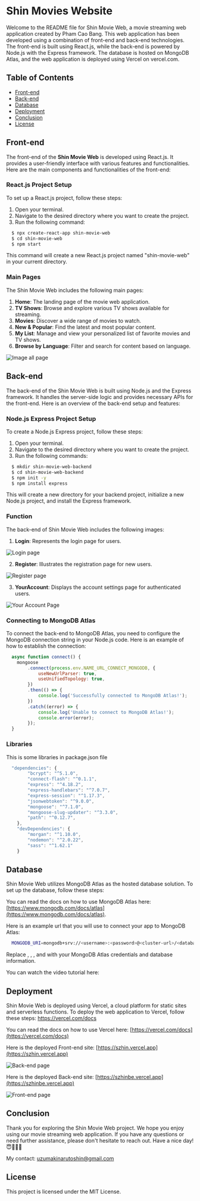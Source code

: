 # Shin Movies Website

Welcome to the README file for Shin Movie Web, a movie streaming web application created by Pham Cao Bang. This web application has been developed using a combination of front-end and back-end technologies. The front-end is built using React.js, while the back-end is powered by Node.js with the Express framework. The database is hosted on MongoDB Atlas, and the web application is deployed using Vercel on vercel.com.

## Table of Contents

  - [Front-end](#front-end)
  - [Back-end](#back-end)
  - [Database](#database)
  - [Deployment](#deployment)
  - [Conclusion](#conclusion)
  - [License](#license)
  
  ## Front-end
  
  The front-end of the **Shin Movie Web** is developed using React.js. It provides a user-friendly interface with various features and functionalities. Here are the main components and functionalities of the front-end:
  
  ### React.js Project Setup

  To set up a React.js project, follow these steps:

  1. Open your terminal.
  2. Navigate to the desired directory where you want to create the project.
  3. Run the following command:
  
  ```bash
    $ npx create-react-app shin-movie-web
    $ cd shin-movie-web
    $ npm start
  ```
  
  This command will create a new React.js project named "shin-movie-web" in your current directory.
  
  ### Main Pages
  
  The Shin Movie Web includes the following main pages:

  1. **Home**: The landing page of the movie web application.
  2. **TV Shows**: Browse and explore various TV shows available for streaming.
  3. **Movies**: Discover a wide range of movies to watch.
  4. **New & Popular**: Find the latest and most popular content.
  5. **My List**: Manage and view your personalized list of favorite movies and TV shows.
  6. **Browse by Language**: Filter and search for content based on language.

  ![Image all page](imageGithub/githubAllPage.png)

  ## Back-end
  
  The back-end of the Shin Movie Web is built using Node.js and the Express framework. It handles the server-side logic and provides necessary APIs for the front-end. Here is an overview of the back-end setup and features:
  
  ### Node.js Express Project Setup
  
  To create a Node.js Express project, follow these steps:

  1. Open your terminal.
  2. Navigate to the desired directory where you want to create the project.
  3. Run the following commands:
  
  ```bash
    $ mkdir shin-movie-web-backend
    $ cd shin-movie-web-backend
    $ npm init -y
    $ npm install express
  ```
  
  This will create a new directory for your backend project, initialize a new Node.js project, and install the Express framework.
  
  ### Function
  
  The back-end of Shin Movie Web includes the following images:

  1. **Login**: Represents the login page for users.
  
  ![Login page](imageGithub/login-page.png)
  
  2. **Register**: Illustrates the registration page for new users.
   
  ![Register page](imageGithub/register-page.png)
  
  3. **YourAccount**: Displays the account settings page for authenticated users.
  
  ![Your Account Page](imageGithub/your-account-page.png)
  
  ### Connecting to MongoDB Atlas
  
  To connect the back-end to MongoDB Atlas, you need to configure the MongoDB connection string in your Node.js code. Here is an example of how to establish the connection:
  
  ```javascript
    async function connect() {
      mongoose
          .connect(process.env.NAME_URL_CONNECT_MONGODB, {          
              useNewUrlParser: true,
              useUnifiedTopology: true,
          })
          .then(() => {
              console.log('Successfully connected to MongoDB Atlas!');
          })
          .catch((error) => {
              console.log('Unable to connect to MongoDB Atlas!');
              console.error(error);
          });
    }
  ```
  
  ### Libraries
  
  This is some libraries in package.json file

  ```javascript
    "dependencies": {
          "bcrypt": "^5.1.0",
          "connect-flash": "^0.1.1",
          "express": "^4.18.2",
          "express-handlebars": "^7.0.7",
          "express-session": "^1.17.3", 
          "jsonwebtoken": "^9.0.0",
          "mongoose": "^7.1.0",
          "mongoose-slug-updater": "^3.3.0",
          "path": "^0.12.7",
      },
      "devDependencies": {
          "morgan": "^1.10.0",
          "nodemon": "^2.0.22",
          "sass": "^1.62.1"
      }
  ```
  
  ## Database
  
  Shin Movie Web utilizes MongoDB Atlas as the hosted database solution. To set up the database, follow these steps:

  You can read the docs on how to use MongoDB Atlas here: [https://www.mongodb.com/docs/atlas](https://www.mongodb.com/docs/atlas).
  
  Here is an example url that you will use to connect your app to MongoDB Atlas:
  
  ```bash
    MONGODB_URI=mongodb+srv://<username>:<password>@<cluster-url>/<database>?retryWrites=true&w=majority
  ```
  
  Replace <username>, <password>, <cluster-url>, and <database> with your MongoDB Atlas credentials and database information.
  
  You can watch the video tutorial here: 
  
  ## Deployment
  
  Shin Movie Web is deployed using Vercel, a cloud platform for static sites and serverless functions. To deploy the web application to Vercel, follow these steps:
  https://vercel.com/docs
 
  You can read the docs on how to use Vercel here: [https://vercel.com/docs](https://vercel.com/docs)  
  
  Here is the deployed Front-end site: [https://szhin.vercel.app](https://szhin.vercel.app)
  
  ![Back-end page](imageGithub/vercelFrontend.png)
  
  Here is the deployed Back-end site: [https://szhinbe.vercel.app](https://szhinbe.vercel.app)
  
  ![Front-end page](imageGithub/vercelBackend.png)
  
  ## Conclusion
  
  Thank you for exploring the Shin Movie Web project. We hope you enjoy using our movie streaming web application. If you have any questions or need further assistance, please don't hesitate to reach out. Have a nice day! 😇🌱🍀🦋
  
  My contact: uzumakinarutoshin@gmail.com
  
  ## License

  This project is licensed under the MIT License.

